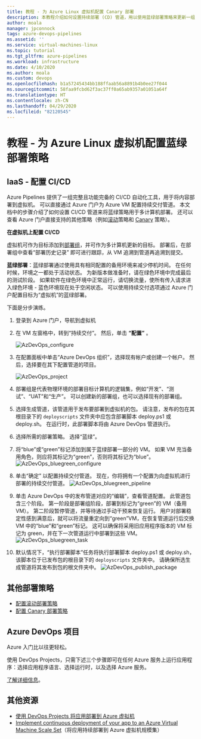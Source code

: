 ```yaml
---
title: 教程 - 为 Azure Linux 虚拟机配置 Canary 部署
description: 本教程介绍如何设置持续部署 (CD) 管道，用以使用蓝绿部署策略来更新一组 Azure 虚拟机
author: moala
manager: jpconnock
tags: azure-devops-pipelines
ms.assetid: ''
ms.service: virtual-machines-linux
ms.topic: tutorial
ms.tgt_pltfrm: azure-pipelines
ms.workload: infrastructure
ms.date: 4/10/2020
ms.author: moala
ms.custom: devops
ms.openlocfilehash: b1a57245434bb188ffaab56a8891b4b0ee27f044
ms.sourcegitcommit: 58faa9fcbd62f3ac37ff0a65ab9357a01051a64f
ms.translationtype: HT
ms.contentlocale: zh-CN
ms.lasthandoff: 04/29/2020
ms.locfileid: "82120545"
---
```

# <a name="tutorial---configure-blue-green-deployment-strategy-for-azure-linux-virtual-machines"></a>教程 - 为 Azure Linux 虚拟机配置蓝绿部署策略


## <a name="iaas---configure-cicd"></a>IaaS - 配置 CI/CD 
Azure Pipelines 提供了一组完整且功能完备的 CI/CD 自动化工具，用于将内容部署到虚拟机。 可以直接通过 Azure 门户为 Azure VM 配置持续交付管道。 本文档中的步骤介绍了如何设置 CI/CD 管道来将蓝绿策略用于多计算机部署。 还可以查看 Azure 门户直接支持的其他策略（例如[滚动](https://aka.ms/AA7jlh8)策略和 [Canary](https://aka.ms/AA7jdrz) 策略）。 

 
 **在虚拟机上配置 CI/CD**

虚拟机可作为目标添加到[部署组](https://docs.microsoft.com/azure/devops/pipelines/release/deployment-groups)，并可作为多计算机更新的目标。 部署后，在部署组中查看“部署历史记录”  即可进行跟踪，从 VM 追溯到管道再追溯到提交。 
 
  
**蓝绿部署**：蓝绿部署通过使用具有相同配置的备用环境来减少停机时间。 在任何时候，环境之一都处于活动状态。 为新版本做准备时，请在绿色环境中完成最后的测试阶段。 如果软件在绿色环境中正常运行，请切换流量，使所有传入请求进入绿色环境 - 蓝色环境现在处于空闲状态。
可以使用持续交付选项通过 Azure 门户配置目标为“虚拟机”的蓝绿部署。  

下面是分步演练。

1. 登录到 Azure 门户，导航到虚拟机 
2. 在 VM 左窗格中，转到“持续交付”。  然后，单击 **“配置”** 。 

   ![AzDevOps_configure](media/tutorial-devops-azure-pipelines-classic/azure-devops-configure.png) 
3. 在配置面板中单击“Azure DevOps 组织”，选择现有帐户或创建一个帐户。  然后，选择要在其下配置管道的项目。  


   ![AzDevOps_project](media/tutorial-devops-azure-pipelines-classic/azure-devops-rolling.png) 
4. 部署组是代表物理环境的部署目标计算机的逻辑集，例如“开发”、“测试”、“UAT”和“生产”。 可以创建新的部署组，也可以选择现有的部署组。 
5. 选择生成管道，该管道用于发布要部署到虚拟机的包。 请注意，发布的包在其根目录下的 `deployscripts` 文件夹中应包含部署脚本 deploy.ps1 或 deploy.sh。   在运行时，此部署脚本将由 Azure DevOps 管道执行。
6. 选择所需的部署策略。 选择“蓝绿”。 
7. 将“blue”或“green”标记添加到属于蓝绿部署一部分的 VM。 如果 VM 充当备用角色，则应将其标记为“green”，否则将其标记为“blue”。
![AzDevOps_bluegreen_configure](media/tutorial-devops-azure-pipelines-classic/azure-devops-blue-green-configure.png)

8. 单击“确定”  以配置持续交付管道。 现在，你将拥有一个配置为向虚拟机进行部署的持续交付管道。
![AzDevOps_bluegreen_pipeline](media/tutorial-devops-azure-pipelines-classic/azure-devops-blue-green-pipeline.png)


9. 单击 Azure DevOps 中的发布管道对应的“编辑”，查看管道配置。  此管道包含三个阶段。 第一阶段是部署组阶段，部署到标记为“green”的 VM（备用 VM）。  第二阶段暂停管道，并等待通过手动干预来恢复运行。 用户对部署稳定性感到满意后，就可以将流量重定向到“green”VM，在恢复管道运行后交换 VM 中的“blue”和“green”标记。    这可以确保将采用旧应用程序版本的 VM 标记为 green，并在下一次管道运行中部署到这些 VM。 
![AzDevOps_bluegreen_task](media/tutorial-devops-azure-pipelines-classic/azure-devops-blue-green-tasks.png)


10. 默认情况下，“执行部署脚本”任务将执行部署脚本 deploy.ps1 或 deploy.sh，该脚本位于已发布包的根目录下的 `deployscripts` 文件夹中。   请确保所选生成管道将其发布到包的根文件夹中。
![AzDevOps_publish_package](media/tutorial-deployment-strategy/package.png)




## <a name="other-deployment-strategies"></a>其他部署策略
- [配置滚动部署策略](https://aka.ms/AA7jlh8)
- [配置 Canary 部署策略](https://aka.ms/AA7jdrz)

## <a name="azure-devops-project"></a>Azure DevOps 项目 
Azure 入门比以往更轻松。
 
使用 DevOps Projects，只需下述三个步骤即可在任何 Azure 服务上运行应用程序：选择应用程序语言、选择运行时，以及选择 Azure 服务。
 
[了解详细信息](https://azure.microsoft.com/features/devops-projects/ )。
 
## <a name="additional-resources"></a>其他资源 
- [使用 DevOps Projects 将应用部署到 Azure 虚拟机](https://docs.microsoft.com/azure/devops-project/azure-devops-project-vms)
- [Implement continuous deployment of your app to an Azure Virtual Machine Scale Set](https://docs.microsoft.com/azure/devops/pipelines/apps/cd/azure/deploy-azure-scaleset)（将应用持续部署到 Azure 虚拟机规模集）
